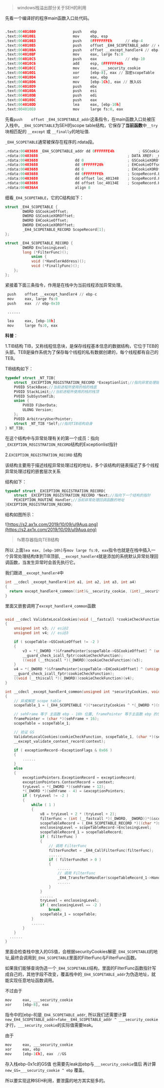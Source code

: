 >windows栈溢出部分关于SEH的利用

先看一个编译好的程序main函数入口处代码。

```python

.text:004010B0                 push    ebp
.text:004010B1                 mov     ebp, esp
.text:004010B3                 push    0FFFFFFFEh      // ebp-4
.text:004010B5                 push    offset _EH4_SCOPETABLE_addr // ebp-8 
.text:004010BA                 push    offset __except_handler4 // ebp-c
.text:004010BF                 mov     eax, large fs:0
.text:004010C5                 push    eax             // ebp-10
.text:004010C6                 add     esp, 0FFFFFF40h
.text:004010CC                 mov     eax, ___security_cookie
.text:004010D1                 xor     [ebp-8], eax // 加密scopeTable
.text:004010D4                 xor     eax, ebp
.text:004010D6                 mov     [ebp-1Ch], eax // 放入GS
.text:004010D9                 push    ebx
.text:004010DA                 push    esi
.text:004010DB                 push    edi
.text:004010DC                 push    eax
.text:004010DD                 lea     eax, [ebp-10h]
.text:004010E0                 mov     large fs:0, eax

```

先看`push    offset _EH4_SCOPETABLE_addr`这条指令，在main函数入口处被压入栈中。`_EH4_SCOPETABLE`为SEH的scope table结构，它保存了**当前函数**中`__try`块相匹配的 `__except` 或 `__finally`的地址值.

`_EH4_SCOPETABLE`通常被保存在程序的.rdata段。

```python
.rdata:00403688 _EH4_SCOPETABLE_addr dd 0FFFFFFE4h           ; GSCookieOffset
.rdata:00403688                                         ; DATA XREF: _main+5↑o
.rdata:00403688                 dd 0                    ; GSCookieXOROffset ; SEH scope table for function 4010B0
.rdata:00403688                 dd 0FFFFFF20h           ; EHCookieOffset
.rdata:00403688                 dd 0                    ; EHCookieXOROffset
.rdata:00403688                 dd 0FFFFFFFEh           ; ScopeRecord.EnclosingLevel
.rdata:00403688                 dd offset loc_401348    ; ScopeRecord.FilterFunc
.rdata:00403688                 dd offset loc_40134E    ; ScopeRecord.HandlerFunc
.rdata:004036A4                 align 8

```

细看`_EH4_SCOPETABLE`，它的C结构如下：

```c
struct _EH4_SCOPETABLE {
        DWORD GSCookieOffset;
        DWORD GSCookieXOROffset;
        DWORD EHCookieOffset;
        DWORD EHCookieXOROffset;
        _EH4_SCOPETABLE_RECORD ScopeRecord[1];
};

struct _EH4_SCOPETABLE_RECORD {
        DWORD EnclosingLevel;
        long (*FilterFunc)();
            union {
            void (*HandlerAddress)();
            void (*FinallyFunc)(); 
    };
};


```



紧接着下面三条指令，作用是在栈中为当前线程添加异常处理。

```python
 push    offset __except_handler4 // ebp-c
 mov     eax, large fs:0
 push    eax  // ebp-0x10

 ......

 lea     eax, [ebp-10h]
 mov     large fs:0, eax

```

**科普**：

1.TIB结构
TIB，又称线程信息块，是保存线程基本信息的数据结构，它位于TEB的头部。TEB是操作系统为了保存每个线程的私有数据创建的，每个线程都有自己的TEB。

TIB结构如下：

```c
typedef struct _NT_TIB{
    struct _EXCEPTION_REGISTRATION_RECORD *Exceptionlist;//指向异常处理链表
    PVOID StackBase;//当前进程所使用的栈的栈底
    PVOID StackLimit;//当前进程所使用的栈的栈顶
    PVOID SubSystemTib;
    union {
        PVOID FiberData;
        ULONG Version;
    };
    PVOID ArbitraryUserPointer;
    struct _NT_TIB *Self;//指向TIB结构自身
} NT_TIB;

```

在这个结构中与异常处理有关的第一个成员：指向`_EXCEPTION_REGISTRATION_RECORD`结构的Exceptionlist指针

2.`EXCEPTION_REGISTRATION_RECORD` 结构

该结构主要用于描述线程异常处理过程的地址，多个该结构的链表描述了多个线程异常处理过程的嵌套层次关系

结构如下：

```c
typedef struct _EXCEPTION_REGISTRATION_RECORD{
    struct _EXCEPTION_REGISTRATION_RECORD *Next;//指向下一个结构的指针
    PEXCEPTION_ROUTINE Handler;//当前异常处理回调函数的地址
}EXCEPTION_REGISTRATION_RECORD;
```

结构如图所示：

![https://s2.ax1x.com/2019/10/09/uI9Auq.png](https://s2.ax1x.com/2019/10/09/uI9Auq.png)

>fs寄存器指向TEB结构

所以 上面`lea eax, [ebp-10h]`与`mov large fs:0, eax`指令也就是在栈中插入一个异常处理结构体到TIB顶部, `__except_handler4`就是添加的系统默认异常处理回调函数，当发生异常时会首先执行它。

我们跟进`__except_handler4`中


```c
int __cdecl _except_handler4(int a1, int a2, int a3, int a4)
{
  return except_handler4_common((int)&__security_cookie, (int)__security_check_cookie, a1, a2, a3, a4);
}


```

里面又嵌套调用了`except_handler4_common`函数

```c

void __cdecl ValidateLocalCookies(void (__fastcall *cookieCheckFunction)(unsigned int), _EH4_SCOPETABLE *scopeTable, char *framePointer)
{
    unsigned int v3; // esi@2
    unsigned int v4; // esi@3

    if ( scopeTable->GSCookieOffset != -2 )
    {
        v3 = *(_DWORD *)&framePointer[scopeTable->GSCookieOffset] ^ (unsigned int)&framePointer[scopeTable->GSCookieXOROffset];
        __guard_check_icall_fptr(cookieCheckFunction);
        ((void (__thiscall *)(_DWORD))cookieCheckFunction)(v3);
    }
    v4 = *(_DWORD *)&framePointer[scopeTable->EHCookieOffset] ^ (unsigned int)&framePointer[scopeTable->EHCookieXOROffset];
    __guard_check_icall_fptr(cookieCheckFunction);
    ((void (__thiscall *)(_DWORD))cookieCheckFunction)(v4);
}

int __cdecl _except_handler4_common(unsigned int *securityCookies, void (__fastcall *cookieCheckFunction)(unsigned int), _EXCEPTION_RECORD *exceptionRecord, unsigned __int32 sehFrame, _CONTEXT *context)
{
    // 异或解密 scope table
    scopeTable_1 = (_EH4_SCOPETABLE *)(*securityCookies ^ *(_DWORD *)(sehFrame + 8));

    // sehFrame 等于 主函数 ebp - 10h 位置, framePointer 等于主函数 ebp 的位置
    framePointer = (char *)(sehFrame + 16);
    scopeTable = scopeTable_1;

    // 验证 GS
    ValidateLocalCookies(cookieCheckFunction, scopeTable_1, (char *)(sehFrame + 16));
    __except_validate_context_record(context);

    if ( exceptionRecord->ExceptionFlags & 0x66 )
    {
        ......
    }
    else
    {
        exceptionPointers.ExceptionRecord = exceptionRecord;
        exceptionPointers.ContextRecord = context;
        tryLevel = *(_DWORD *)(sehFrame + 12);
        *(_DWORD *)(sehFrame - 4) = &exceptionPointers;
        if ( tryLevel != -2 )
        {
            while ( 1 )
            {
                v8 = tryLevel + 2 * (tryLevel + 2);
                filterFunc = (int (__fastcall *)(_DWORD, _DWORD))*(&scopeTable_1->GSCookieXOROffset + v8);
                scopeTableRecord = (_EH4_SCOPETABLE_RECORD *)((char *)scopeTable_1 + 4 * v8);
                encloseingLevel = scopeTableRecord->EnclosingLevel;
                scopeTableRecord_1 = scopeTableRecord;
                if ( filterFunc )
                {
                    // 调用 FilterFunc
                    filterFuncRet = _EH4_CallFilterFunc(filterFunc);
                    ......
                    if ( filterFuncRet > 0 )
                    {
                        ......
                        // 调用 FilterFunc
                        _EH4_TransferToHandler(scopeTableRecord_1->HandlerFunc, v5 + 16);
                        ......
                    }
                }
                ......
                tryLevel = encloseingLevel;
                if ( encloseingLevel == -2 )
                    break;
                scopeTable_1 = scopeTable;
            }
            ......
        }
    }
  ......
}

```


里面会检查栈中放入的GS值，会根据securityCookies解密`_EH4_SCOPETABLE`的地址,最终会调用到`_EH4_SCOPETABLE`里面的FilterFunc与FilterFunc函数。

如果我们能够查询伪造一个`_EH4_SCOPETABLE`结构，里面的FilterFunc函数指针写成自己的，其他字段不改变，覆盖栈中的`_EH4_SCOPETABLE_addr`为伪造地址，就能实现任意地址函数调用。

不过由于

```python
mov     eax, ___security_cookie  
xor     [ebp-8], eax
``` 

指令中的[ebp-8]是`_EH4_SCOPETABLE_addr`, 所以我们还需要计算`new_EH4_SCOPETABLE_addr=fake__EH4_SCOPETABLE_addr ^ ___security_cookie`才行，`___security_cookie`的实际值需要leak。

由于

```python
mov     eax, ___security_cookie
xor     eax, ebp
mov     [ebp-1Ch], eax  //GS

```

存入栈ebp-0x1c的GS值 也需要先leak出ebp与`___security_cookie`值后 再计算`new_GS=___security_cookie ^ ebp` 覆盖。

所以要实现这种SEH利用，要泄露的地方其实挺多的。